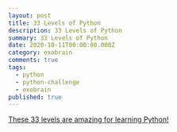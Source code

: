```yaml
---
layout: post
title: 33 Levels of Python
description: 33 Levels of Python
summary: 33 Levels of Python
date: 2020-10-11T00:00:00.000Z
category: exobrain
comments: true
tags:
  - python
  - python-challenge
  - exobrain
published: true
---
```


[These 33 levels are amazing for learning Python!](http://www.pythonchallenge.com/)